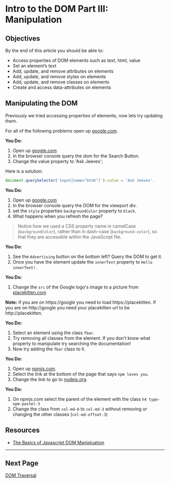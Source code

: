# Intro to the DOM Part III: Manipulation

## Objectives

By the end of this article you should be able to:

- Access properties of DOM elements such as text, html, value
- Set an element’s text
- Add, update, and remove attributes on elements
- Add, update, and remove styles on elements
- Add, update, and remove classes on elements
- Create and access data-attributes on elements

## Manipulating the DOM

Previously we tried accessing properties of elements, now lets try updating them.

For all of the following problems open up [google.com](https://google.com).

**You Do:**

1. Open up [google.com](https://google.com)
1. In the browser console query the dom for the Search Button.
1. Change the value property to 'Ask Jeeves';


Here is a solution:

```javascript
document.querySelector('input[name="btnK"]').value = 'Ask Jeeves'.
```

**You Do:**

1. Open up [google.com](https://google.com)
1. In the browser console query the DOM for the viewport div.
1. set the `style` properties `backgroundColor` property to `black`.
1. What happens when you refresh the page?

> Notice how we used a CSS property name in camelCase (`backgroundColor`), rather than in dash-case (`background-color`), so that they are accessible within the JavaScript file.

**You Do:**

1. See the `Advertising` button on the bottom left? Query the DOM to get it.
1. Once you have the element update the `innerText` property to `Hello innerText!`.

**You Do:**

1. Change the `src` of the Google logo's image to a picture from [placekitten.com](https://placekitten.com/)

**Note:** if you are on https://google you need to load https://placekitten. If you are on http://google you need your placekitten url to be http://placekitten.

**You Do:**

1. Select an element using the class `fbar`.
1. Try removing all classes from the element. If you don't know what property to manipulate try searching the documentation!
1. Now try adding the `fbar` class to it.

**You Do:**

1. Open up [npmjs.com](https://www.npmjs.com/).
1. Select the link at the bottom of the page that says `npm loves you`.
1. Change the link to go to [nodejs.org](https://www.nodejs.org/).

**You Do:**

1. On npmjs.com select the parent of the element with the class `h4 type-npm-pastel-3`
1. Change the class from `col-md-6` to `col-md-3` without removing or changing the other classes (`col-md-offset-3`)

## Resources

- [The Basics of Javascript DOM Manipluation](http://callmenick.com/post/basics-javascript-dom-manipulation)

---

## Next Page

[DOM Traversal](Traversal.md)
